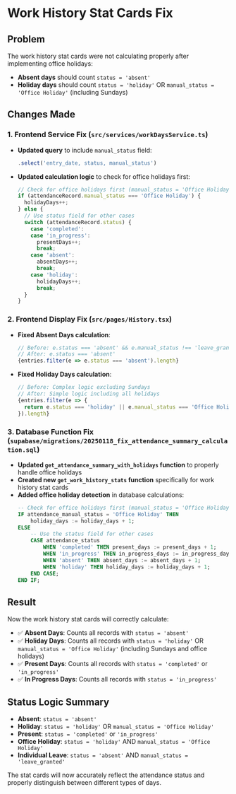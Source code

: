 # Work History Stat Cards Fix

## Problem
The work history stat cards were not calculating properly after implementing office holidays:
- **Absent days** should count `status = 'absent'`
- **Holiday days** should count `status = 'holiday'` OR `manual_status = 'Office Holiday'` (including Sundays)

## Changes Made

### 1. Frontend Service Fix (`src/services/workDaysService.ts`)
- **Updated query** to include `manual_status` field:
  ```typescript
  .select('entry_date, status, manual_status')
  ```
- **Updated calculation logic** to check for office holidays first:
  ```typescript
  // Check for office holidays first (manual_status = 'Office Holiday')
  if (attendanceRecord.manual_status === 'Office Holiday') {
    holidayDays++;
  } else {
    // Use status field for other cases
    switch (attendanceRecord.status) {
      case 'completed':
      case 'in_progress':
        presentDays++;
        break;
      case 'absent':
        absentDays++;
        break;
      case 'holiday':
        holidayDays++;
        break;
    }
  }
  ```

### 2. Frontend Display Fix (`src/pages/History.tsx`)
- **Fixed Absent Days calculation**:
  ```typescript
  // Before: e.status === 'absent' && e.manual_status !== 'leave_granted'
  // After: e.status === 'absent'
  {entries.filter(e => e.status === 'absent').length}
  ```
- **Fixed Holiday Days calculation**:
  ```typescript
  // Before: Complex logic excluding Sundays
  // After: Simple logic including all holidays
  {entries.filter(e => {
    return e.status === 'holiday' || e.manual_status === 'Office Holiday';
  }).length}
  ```

### 3. Database Function Fix (`supabase/migrations/20250118_fix_attendance_summary_calculation.sql`)
- **Updated `get_attendance_summary_with_holidays` function** to properly handle office holidays
- **Created new `get_work_history_stats` function** specifically for work history stat cards
- **Added office holiday detection** in database calculations:
  ```sql
  -- Check for office holidays first (manual_status = 'Office Holiday')
  IF attendance_manual_status = 'Office Holiday' THEN
      holiday_days := holiday_days + 1;
  ELSE
      -- Use the status field for other cases
      CASE attendance_status
          WHEN 'completed' THEN present_days := present_days + 1;
          WHEN 'in_progress' THEN in_progress_days := in_progress_days + 1;
          WHEN 'absent' THEN absent_days := absent_days + 1;
          WHEN 'holiday' THEN holiday_days := holiday_days + 1;
      END CASE;
  END IF;
  ```

## Result
Now the work history stat cards will correctly calculate:
- ✅ **Absent Days**: Counts all records with `status = 'absent'`
- ✅ **Holiday Days**: Counts all records with `status = 'holiday'` OR `manual_status = 'Office Holiday'` (including Sundays and office holidays)
- ✅ **Present Days**: Counts all records with `status = 'completed'` or `'in_progress'`
- ✅ **In Progress Days**: Counts all records with `status = 'in_progress'`

## Status Logic Summary
- **Absent**: `status = 'absent'`
- **Holiday**: `status = 'holiday'` OR `manual_status = 'Office Holiday'`
- **Present**: `status = 'completed'` or `'in_progress'`
- **Office Holiday**: `status = 'holiday'` AND `manual_status = 'Office Holiday'`
- **Individual Leave**: `status = 'absent'` AND `manual_status = 'leave_granted'`

The stat cards will now accurately reflect the attendance status and properly distinguish between different types of days.
